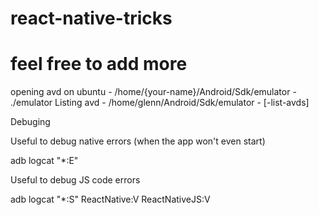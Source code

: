 # react-native-tricks
# feel free to add more


opening avd on ubuntu - /home/{your-name}/Android/Sdk/emulator - ./emulator
Listing avd - /home/glenn/Android/Sdk/emulator - [-list-avds]

Debuging

Useful to debug native errors (when the app won't even start)

adb logcat "*:E"

Useful to debug JS code errors

adb logcat "*:S" ReactNative:V ReactNativeJS:V
